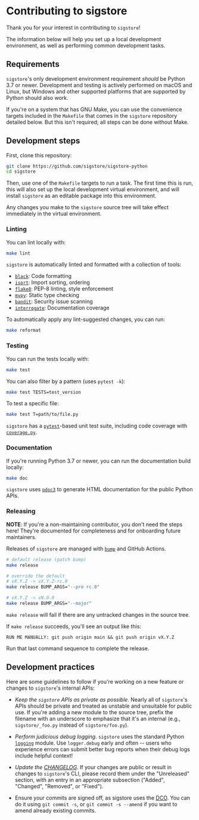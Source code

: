 Contributing to sigstore
========================

Thank you for your interest in contributing to `sigstore`!

The information below will help you set up a local development environment,
as well as performing common development tasks.

## Requirements

`sigstore`'s only development environment requirement *should* be Python 3.7
or newer. Development and testing is actively performed on macOS and Linux,
but Windows and other supported platforms that are supported by Python
should also work.

If you're on a system that has GNU Make, you can use the convenience targets
included in the `Makefile` that comes in the `sigstore` repository detailed
below. But this isn't required; all steps can be done without Make.

## Development steps

First, clone this repository:

```bash
git clone https://github.com/sigstore/sigstore-python
cd sigstore
```

Then, use one of the `Makefile` targets to run a task. The first time this is
run, this will also set up the local development virtual environment, and will
install `sigstore` as an editable package into this environment.

Any changes you make to the `sigstore` source tree will take effect
immediately in the virtual environment.

### Linting

You can lint locally with:

```bash
make lint
```

`sigstore` is automatically linted and formatted with a collection of tools:

* [`black`](https://github.com/psf/black): Code formatting
* [`isort`](https://github.com/PyCQA/isort): Import sorting, ordering
* [`flake8`](https://flake8.pycqa.org/en/latest/): PEP-8 linting, style enforcement
* [`mypy`](https://mypy.readthedocs.io/en/stable/): Static type checking
* [`bandit`](https://github.com/PyCQA/bandit): Security issue scanning
* [`interrogate`](https://interrogate.readthedocs.io/en/latest/): Documentation coverage


To automatically apply any lint-suggested changes, you can run:

```bash
make reformat
```

### Testing

You can run the tests locally with:

```bash
make test
```

You can also filter by a pattern (uses `pytest -k`):

```bash
make test TESTS=test_version
```

To test a specific file:

```bash
make test T=path/to/file.py
```

`sigstore` has a [`pytest`](https://docs.pytest.org/)-based unit test suite,
including code coverage with [`coverage.py`](https://coverage.readthedocs.io/).

### Documentation

If you're running Python 3.7 or newer, you can run the documentation build locally:

```bash
make doc
```

`sigstore` uses [`pdoc3`](https://github.com/pdoc3/pdoc) to generate HTML documentation for
the public Python APIs.

### Releasing

**NOTE**: If you're a non-maintaining contributor, you don't need the steps
here! They're documented for completeness and for onboarding future maintainers.

Releases of `sigstore` are managed with [`bump`](https://github.com/di/bump)
and GitHub Actions.

```bash
# default release (patch bump)
make release

# override the default
# vX.Y.Z -> vX.Y.Z-rc.0
make release BUMP_ARGS="--pre rc.0"

# vX.Y.Z -> vN.0.0
make release BUMP_ARGS="--major"
```

`make release` will fail if there are any untracked changes in the source tree.

If `make release` succeeds, you'll see an output like this:

```
RUN ME MANUALLY: git push origin main && git push origin vX.Y.Z
```

Run that last command sequence to complete the release.

## Development practices

Here are some guidelines to follow if you're working on a new feature or changes to
`sigstore`'s internal APIs:

* *Keep the `sigstore` APIs as private as possible*. Nearly all of `sigstore`'s
APIs should be private and treated as unstable and unsuitable for public use.
If you're adding a new module to the source tree, prefix the filename with an underscore to
emphasize that it's an internal (e.g., `sigstore/_foo.py` instead of `sigstore/foo.py`).

* *Perform judicious debug logging.* `sigstore` uses the standard Python
[`logging`](https://docs.python.org/3/library/logging.html) module. Use
`logger.debug` early and often -- users who experience errors can submit better
bug reports when their debug logs include helpful context!

* *Update the [CHANGELOG](./CHANGELOG.md)*. If your changes are public or result
in changes to `sigstore`'s CLI, please record them under the "Unreleased" section,
with an entry in an appropriate subsection ("Added", "Changed", "Removed", or "Fixed").

* Ensure your commits are signed off, as sigstore uses the
[DCO](https://en.wikipedia.org/wiki/Developer_Certificate_of_Origin). 
You can do it using `git commit -s`, or `git commit -s --amend` if you want to amend already existing commits.